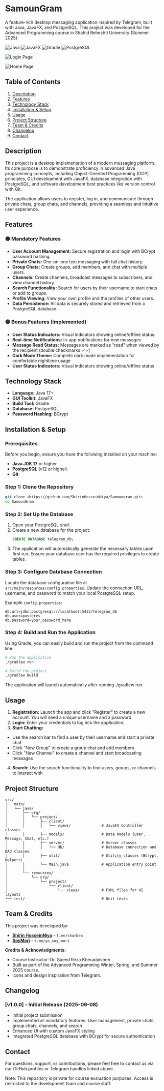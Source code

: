 # SamounGram

A feature-rich desktop messaging application inspired by Telegram, built with Java, JavaFX, and PostgreSQL. This project was developed for the Advanced Programming course in Shahid Beheshti University (Summer 2025).

![Java](https://img.shields.io/badge/Java-ED8B00?style=for-the-badge&logo=openjdk&logoColor=white)
![JavaFX](https://img.shields.io/badge/JavaFX-ED8B00?style=for-the-badge&logo=javafx&logoColor=white)
![Gradle](https://img.shields.io/badge/Gradle-02303A?style=for-the-badge&logo=gradle&logoColor=white)
![PostgreSQL](https://img.shields.io/badge/PostgreSQL-316192?style=for-the-badge&logo=postgresql&logoColor=white)

![Login Page](assets/login-page.jpg)

![Home Page](assets/home-page.jpg)

## Table of Contents

1.  [Description](#description)
2.  [Features](#features)
3.  [Technology Stack](#technology-stack)
4.  [Installation & Setup](#installation--setup)
5.  [Usage](#usage)
6.  [Project Structure](#project-structure)
7.  [Team & Credits](#team--credits)
8.  [Changelog](#changelog)
9.  [Contact](#contact)

## Description

This project is a desktop implementation of a modern messaging platform. Its core purpose is to demonstrate proficiency in advanced Java programming concepts, including Object-Oriented Programming (OOP) principles, GUI development with JavaFX, database integration with PostgreSQL, and software development best practices like version control with Git.

The application allows users to register, log in, and communicate through private chats, group chats, and channels, providing a seamless and intuitive user experience.

## Features

### 🟢 Mandatory Features
*   **User Account Management:** Secure registration and login with BCrypt password hashing.
*   **Private Chats:** One-on-one text messaging with full chat history.
*   **Group Chats:** Create groups, add members, and chat with multiple users.
*   **Channels:** Create channels, broadcast messages to subscribers, and view channel history.
*   **Search Functionality:** Search for users by their username to start chats or add to groups.
*   **Profile Viewing:** View your own profile and the profiles of other users.
*   **Data Persistence:** All data is securely stored and retrieved from a PostgreSQL database.

### 🟡 Bonus Features (Implemented)
*   **User Status Indicators:** Visual indicators showing online/offline status.
*   **Real-time Notifications:** In-app notifications for new messages
*   **Message Read Status:** Messages are marked as "read" when viewed by the recipient (double checkmarks ✓✓)
*   **Dark Mode Theme:** Complete dark mode implementation for comfortable nighttime usage
*   **User Status Indicators:** Visual indicators showing online/offline status

## Technology Stack

*   **Language:** Java 17+
*   **GUI Toolkit:** JavaFX
*   **Build Tool:** Gradle
*   **Database:** PostgreSQL
*   **Password Hashing:** BCrypt

## Installation & Setup

### Prerequisites
Before you begin, ensure you have the following installed on your machine:
*   **Java JDK 17** or higher
*   **PostgreSQL** (v12 or higher)
*   **Git**

### Step 1: Clone the Repository
```bash
git clone <https://github.com/ShirinHosseinNiya/Samoungram.git>
cd SamounGram
```

### Step 2: Set Up the Database
1.  Open your PostgreSQL shell.
2.  Create a new database for the project:
    ```sql
    CREATE DATABASE telegram_db;
    ```
3.  The application will automatically generate the necessary tables upon first run. Ensure your database user has the required privileges to create tables.

### Step 3: Configure Database Connection
Locate the database configuration file at `src/main/resources/config.properties`. Update the connection URL, username, and password to match your local PostgreSQL setup.

Example `config.properties`:
```properties
db.url=jdbc:postgresql://localhost:5432/telegram_db
db.user=postgres
db.password=your_password_here
```

### Step 4: Build and Run the Application
Using Gradle, you can easily build and run the project from the command line:

```bash
# Run the application
./gradlew run

# Build the project
./gradlew build
```
The application will launch automatically after running ./gradlew run.

## Usage

1. **Registration:** Launch the app and click "Register" to create a new account. You will need a unique username and a password.
2. **Login:** Enter your credentials to log into the application.
3. **Start Chatting:**
*   Use the search bar to find a user by their username and start a private chat
*   Click "New Group" to create a group chat and add members
*   Click "New Channel" to create a channel and start broadcasting messages
4. **Search:** Use the search functionality to find users, groups, or channels to interact with

## Project Structure

```text
src/
├── main/
│   └── java/
│       ├── org/
│       │   └── project/            
│       │       ├── client/
│       │       │   └── views/              # JavaFX Controller classes
│       │       ├── models/                 # Data models (User, Message, Chat, etc.)
│       │       ├── server/                 # Server classes
│       │       │   └── db/                 # Database connection and DAO classes
│       │       ├── util/                   # Utility classes (BCrypt, Helpers)
│       │       └── Main.java               # Application entry point
│       │          
│       └── resources/
│           └── org/
│               └── project/
│                   └── client/
│                       └── views/          # FXML files for UI layouts
└── test/                                   # Unit tests
```

## Team & Credits

This project was developed by:
*   **[Shirin HosseinNiya](https://github.com/ShirinHosseinNiya)** - `t.me/shurbea`
*   **[SoyMori](https://github.com/SoyMori)** - `t.me/yo_soy_mori`

**Credits & Acknowledgments:**
*   Course Instructor: Dr. Saeed Reza Kheradpisheh
*   Built as part of the Advanced Programming Winter, Spring, and Summer 2025 course.
*   Icons and design inspiration from Telegram.

## Changelog

### [v1.0.0] - Initial Release (2025-09-08)
*   Initial project submission
*   Implemented all mandatory features: User management, private chats, group chats, channels, and search
*   Enhanced UI with custom JavaFX styling
*   Integrated PostgreSQL database with BCrypt for secure authentication

## Contact
For questions, support, or contributions, please feel free to contact us via our GitHub profiles or Telegram handles linked above.

Note: This repository is private for course evaluation purposes. Access is restricted to the development team and course staff.
